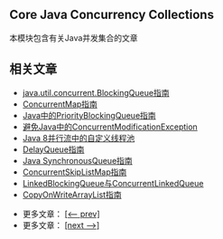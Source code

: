 ## Core Java Concurrency Collections

本模块包含有关Java并发集合的文章

## 相关文章

+ [java.util.concurrent.BlockingQueue指南](docs/java.util.concurrent.BlockingQueue指南.md)
+ [ConcurrentMap指南](docs/ConcurrentMap指南.md)
+ [Java中的PriorityBlockingQueue指南](docs/Java中的PriorityBlockingQueue指南.md)
+ [避免Java中的ConcurrentModificationException](docs/避免Java中的ConcurrentModificationException.md)
+ [Java 8并行流中的自定义线程池](docs/Java8并行流中的自定义线程池.md)
+ [DelayQueue指南](docs/DelayQueue指南.md)
+ [Java SynchronousQueue指南](docs/Java-SynchronousQueue指南.md)
+ [ConcurrentSkipListMap指南](docs/ConcurrentSkipListMap指南.md)
+ [LinkedBlockingQueue与ConcurrentLinkedQueue](docs/LinkedBlockingQueue与ConcurrentLinkedQueue.md)
+ [CopyOnWriteArrayList指南](docs/CopyOnWriteArrayList指南.md)

- 更多文章： [[<-- prev]](../java-concurrency-advanced-4/README.md)
- 更多文章： [[next -->]](../java-concurrency-collections-2/README.md)